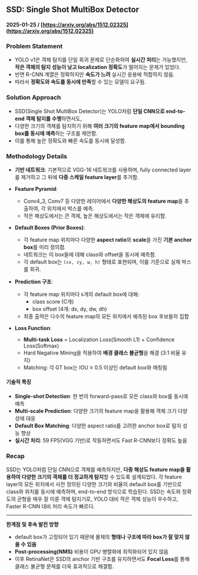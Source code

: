 ## SSD: Single Shot MultiBox Detector  
#### 2025-01-25 / [https://arxiv.org/abs/1512.02325](https://arxiv.org/abs/1512.02325)

### Problem Statement
- YOLO v1은 객체 탐지를 단일 회귀 문제로 단순화하여 **실시간 처리**는 가능했지만, **작은 객체의 탐지 성능이 낮고 localization 정확도**가 떨어지는 문제가 있었다.
- 반면 R-CNN 계열은 정확하지만 **속도가 느려** 실시간 응용에 적합하지 않음.
- 따라서 **정확도와 속도를 동시에 만족**할 수 있는 모델이 요구됨.

### Solution Approach
- SSD(Single Shot MultiBox Detector)는 YOLO처럼 **단일 CNN으로 end-to-end 객체 탐지를 수행**하면서도,
- 다양한 크기의 객체를 탐지하기 위해 **여러 크기의 feature map에서 bounding box를 동시에 예측**하는 구조를 제안함.
- 이를 통해 높은 정확도와 빠른 속도를 동시에 달성함.

### Methodology Details
- **기반 네트워크**: 기본적으로 VGG-16 네트워크를 사용하며, fully connected layer를 제거하고 그 뒤에 **다중 스케일 feature layer**를 추가함.
  
- **Feature Pyramid**:
  - Conv4_3, Conv7 등 다양한 레이어에서 **다양한 해상도의 feature map**을 추출하여, 각 위치에서 박스를 예측.
  - 작은 해상도에서는 큰 객체, 높은 해상도에서는 작은 객체에 유리함.

- **Default Boxes (Prior Boxes)**:
  - 각 feature map 위치마다 다양한 **aspect ratio**와 **scale**을 가진 **기본 anchor box**를 미리 정의함.
  - 네트워크는 이 box들에 대해 class와 offset을 동시에 예측함.
  - 각 default box는 `(cx, cy, w, h)` 형태로 표현되며, 이를 기준으로 실제 박스를 회귀.

- **Prediction 구조**:
  - 각 feature map 위치마다 `k`개의 default box에 대해:
    - class score (C개)
    - box offset (4개: dx, dy, dw, dh)
  - 최종 출력은 다수의 feature map의 모든 위치에서 예측된 box 후보들의 집합

- **Loss Function**:
  - **Multi-task Loss** = Localization Loss(Smooth L1) + Confidence Loss(Softmax)
  - Hard Negative Mining을 적용하여 **배경 클래스 불균형**을 해결 (3:1 비율 유지)
  - Matching: 각 GT box는 IOU ≥ 0.5 이상인 default box와 매칭됨

#### 기술적 특징
- **Single-shot Detection**: 한 번의 forward-pass로 모든 class와 box를 동시에 예측
- **Multi-scale Prediction**: 다양한 크기의 feature map을 활용해 객체 크기 다양성에 대응
- **Default Box Matching**: 다양한 aspect ratio를 고려한 anchor box로 탐지 성능 향상
- **실시간 처리**: 59 FPS(VGG 기반)로 작동하면서도 Fast R-CNN보다 정확도 높음

### Recap
SSD는 YOLO처럼 단일 CNN으로 객체를 예측하지만, **다중 해상도 feature map을 활용하여 다양한 크기의 객체를 더 정교하게 탐지**할 수 있도록 설계되었다. 각 feature layer의 모든 위치에서 사전 정의된 다양한 크기와 비율의 default box를 기반으로 class와 위치를 동시에 예측하며, end-to-end 방식으로 학습된다. SSD는 속도와 정확도의 균형을 매우 잘 이룬 객체 탐지기로, YOLO 대비 작은 객체 성능이 우수하고, Faster R-CNN 대비 처리 속도가 빠르다.

---

**한계점 및 후속 발전 방향**
- default box가 고정되어 있기 때문에 물체의 **형태나 구조에 따라 box가 잘 맞지 않을 수 있음**
- **Post-processing(NMS)** 비용이 GPU 병렬화에 최적화되어 있지 않음
- 이후 RetinaNet은 SSD의 anchor 기반 구조를 유지하면서도 **Focal Loss**를 통해 클래스 불균형 문제를 더욱 효과적으로 해결함.
